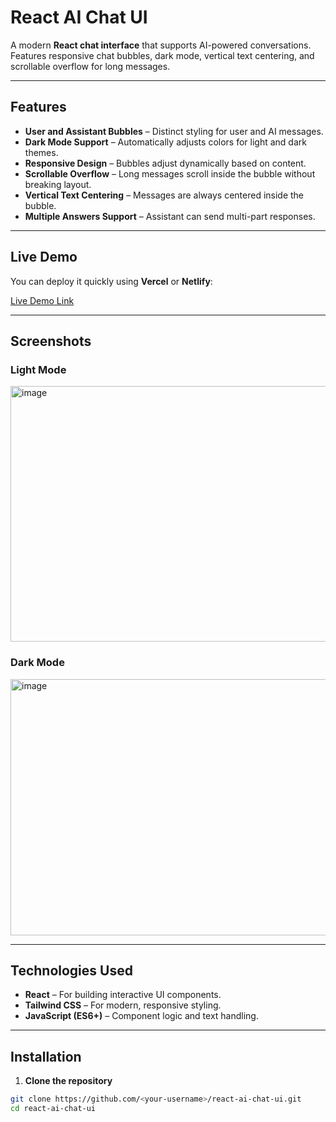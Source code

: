 # React AI Chat UI

A modern **React chat interface** that supports AI-powered conversations.  
Features responsive chat bubbles, dark mode, vertical text centering, and scrollable overflow for long messages.  

---

## Features

- **User and Assistant Bubbles** – Distinct styling for user and AI messages.  
- **Dark Mode Support** – Automatically adjusts colors for light and dark themes.  
- **Responsive Design** – Bubbles adjust dynamically based on content.  
- **Scrollable Overflow** – Long messages scroll inside the bubble without breaking layout.  
- **Vertical Text Centering** – Messages are always centered inside the bubble.  
- **Multiple Answers Support** – Assistant can send multi-part responses.  

---

## Live Demo

You can deploy it quickly using **Vercel** or **Netlify**:  

[Live Demo Link](#)  <!-- Replace with your deployed link -->

---

## Screenshots

### Light Mode  

<img width="959" height="409" alt="image" src="https://github.com/user-attachments/assets/25f0c5da-0c70-456c-a26d-26c78bef2011" />


### Dark Mode  

<img width="957" height="410" alt="image" src="https://github.com/user-attachments/assets/9f45bbfe-99b8-41ba-a445-0a75c5ddb921" />


---

## Technologies Used

- **React** – For building interactive UI components.  
- **Tailwind CSS** – For modern, responsive styling.  
- **JavaScript (ES6+)** – Component logic and text handling.  

---

## Installation

1. **Clone the repository**

```bash
git clone https://github.com/<your-username>/react-ai-chat-ui.git
cd react-ai-chat-ui
